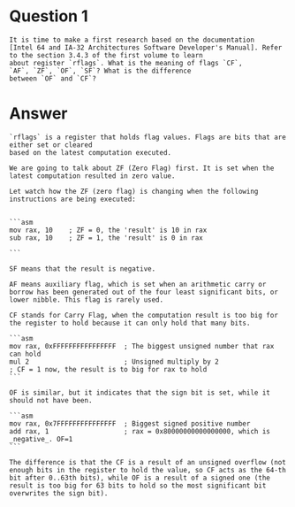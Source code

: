 
# Question 1


    It is time to make a first research based on the documentation
    [Intel 64 and IA-32 Architectures Software Developer's Manual]. Refer to the section 3.4.3 of the first volume to learn
    about register `rflags`. What is the meaning of flags `CF`,
    `AF`, `ZF`, `OF`, `SF`? What is the difference
    between `OF` and `CF`? 


# Answer


        
    `rflags` is a register that holds flag values. Flags are bits that are either set or cleared
    based on the latest computation executed.

    We are going to talk about ZF (Zero Flag) first. It is set when the latest computation resulted in zero value.

    Let watch how the ZF (zero flag) is changing when the following instructions are being executed:


    ```asm
    mov rax, 10    ; ZF = 0, the 'result' is 10 in rax
    sub rax, 10    ; ZF = 1, the 'result' is 0 in rax

    ```

    SF means that the result is negative.

    AF means auxiliary flag, which is set when an arithmetic carry or borrow has been generated out of the four least significant bits, or lower nibble. This flag is rarely used.

    CF stands for Carry Flag, when the computation result is too big for the register to hold because it can only hold that many bits.

    ```asm
    mov rax, 0xFFFFFFFFFFFFFFFF  ; The biggest unsigned number that rax can hold
    mul 2                        ; Unsigned multiply by 2
    ; CF = 1 now, the result is to big for rax to hold
    ```

    OF is similar, but it indicates that the sign bit is set, while it should not have been.

    ```asm
    mov rax, 0x7FFFFFFFFFFFFFFF  ; Biggest signed positive number
    add rax, 1                   ; rax = 0x80000000000000000, which is _negative_. OF=1
    ```

    The difference is that the CF is a result of an unsigned overflow (not enough bits in the register to hold the value, so CF acts as the 64-th bit after 0..63th bits), while OF is a result of a signed one (the result is too big for 63 bits to hold so the most significant bit overwrites the sign bit).




       